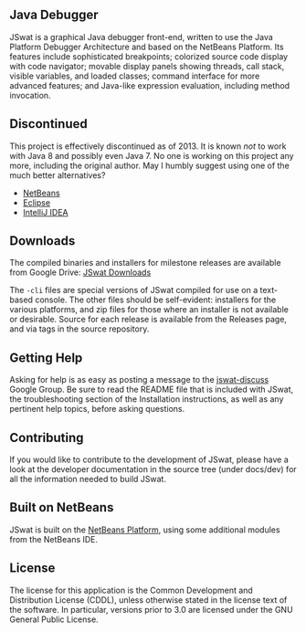 ## Java Debugger ##

JSwat is a graphical Java debugger front-end, written to use the Java
Platform Debugger Architecture and based on the NetBeans Platform. Its
features include sophisticated breakpoints; colorized source code display
with code navigator; movable display panels showing threads, call stack,
visible variables, and loaded classes; command interface for more advanced
features; and Java-like expression evaluation, including method invocation.

## Discontinued ##

This project is effectively discontinued as of 2013. It is known _not_ to work with Java 8 and possibly even Java 7. No one is working on this project any more, including the original author. May I humbly suggest using one of the much better alternatives?

* [NetBeans](https://netbeans.org)
* [Eclipse](http://eclipse.org)
* [IntelliJ IDEA](https://www.jetbrains.com/idea/)

## Downloads ##

The compiled binaries and installers for milestone releases are available from
Google Drive: [JSwat Downloads](https://drive.google.com/folderview?id=0B8-CbCFlTA3nOVhZREhIcXBvT2c&usp=sharing)

The `-cli` files are special versions of JSwat compiled for use on a text-
based console. The other files should be self-evident: installers for the
various platforms, and zip files for those where an installer is not
available or desirable. Source for each release is available from the
Releases page, and via tags in the source repository.

## Getting Help ##

Asking for help is as easy as posting a message to the
[jswat-discuss](https://groups.google.com/forum/#!forum/jswat-discuss) Google
Group. Be sure to read the README file that is included with JSwat, the
troubleshooting section of the Installation instructions, as well as any
pertinent help topics, before asking questions.

## Contributing ##

If you would like to contribute to the development of JSwat, please have a
look at the developer documentation in the source tree (under docs/dev) for
all the information needed to build JSwat.

## Built on NetBeans ##

JSwat is built on the [NetBeans Platform](https://netbeans.org/features/platform/),
using some additional modules from the NetBeans IDE.

## License ##

The license for this application is the Common Development and Distribution
License (CDDL), unless otherwise stated in the license text of the software.
In particular, versions prior to 3.0 are licensed under the GNU General Public
License.
